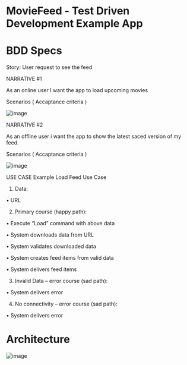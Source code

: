 # MovieFeed - Test Driven Development Example App

# BDD Specs

Story: User request to see the feed

NARRATIVE #1

As an online user I want the app to load upcoming movies

Scenarios ( Accaptance criteria )

![image](https://user-images.githubusercontent.com/85555736/191008585-a9f4fc99-8b80-497d-a236-5fc7b0cd2b35.png)

NARRATIVE #2

As an offline user i want the app to show the latest saced version of my feed.

Scenarios ( Accaptance criteria )

![image](https://user-images.githubusercontent.com/85555736/191009165-34fce8d1-4f44-47a3-8b9e-af7e7455c471.png)

USE CASE Example
Load Feed Use Case

1) Data:

•	URL

2) Primary course (happy path):

•	Execute “Load” command with above data

•	System downloads data from URL

•	System validates downloaded data

•	System creates feed items from valid data

•	System delivers feed items


3) Invalid Data – error course (sad path):

•	System delivers error

4) No connectivity – error course (sad path):

•	System delivers error


# Architecture
![image](https://user-images.githubusercontent.com/85555736/191011147-8ce46a75-394c-4b8a-a282-72f5b59b7cb6.png)
